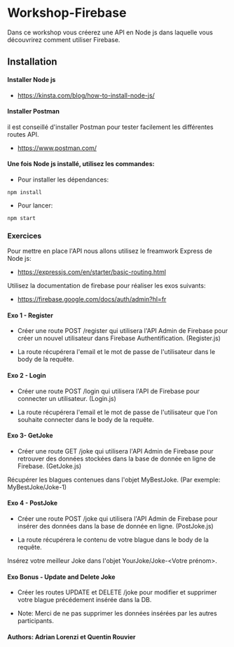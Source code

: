 # Workshop-Firebase

Dans ce workshop vous créerez une API en Node js dans laquelle vous découvrirez comment utiliser Firebase.

## Installation

#### Installer Node js

- https://kinsta.com/blog/how-to-install-node-js/

#### Installer Postman

il est conseillé d'installer Postman pour tester facilement les différentes routes API.

- https://www.postman.com/

#### Une fois Node js installé, utilisez les commandes:
- Pour installer les dépendances:

```
npm install
```

- Pour lancer:

```
npm start
```

### Exercices

Pour mettre en place l'API nous allons utilisez le freamwork Express de Node js:
- https://expressjs.com/en/starter/basic-routing.html

Utilisez la documentation de firebase pour réaliser les exos suivants: 
- https://firebase.google.com/docs/auth/admin?hl=fr

#### Exo 1 - Register
- Créer une route POST /register qui utilisera l'API Admin de Firebase pour créer un nouvel utilisateur dans Firebase Authentification. (Register.js)

- La route récupérera l'email et le mot de passe de l'utilisateur dans le body de la requête.

#### Exo 2 - Login
- Créer une route POST /login qui utilisera l'API de Firebase pour connecter un utilisateur. (Login.js)

- La route récupérera l'email et le mot de passe de l'utilisateur que l'on souhaite connecter dans le body de la requête.

#### Exo 3- GetJoke
- Créer une route GET /joke qui utilisera l'API Admin de Firebase pour retrouver des données stockées dans la base de donnée en ligne de Firebase. (GetJoke.js)

Récupérer les blagues contenues dans l'objet MyBestJoke.
(Par exemple: MyBestJoke/Joke-1)

#### Exo 4 - PostJoke
- Créer une route POST /joke qui utilisera l'API Admin de Firebase pour insérer des données dans la base de donnée en ligne. (PostJoke.js)

- La route récupérera le contenu de votre blague dans le body de la requête.

Insérez votre meilleur Joke dans l'objet YourJoke/Joke-<Votre prénom>.

#### Exo Bonus - Update and Delete Joke
- Créer les routes UPDATE et DELETE /joke pour modifier et supprimer votre blague précédement insérée dans la DB.

- Note: Merci de ne pas supprimer les données insérées par les autres participants.

#### Authors: Adrian Lorenzi et Quentin Rouvier
